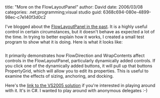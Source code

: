 
title: "More on the FlowLayoutPanel"
author: David
date: 2006/03/08
categories: .net;programming;visual studio
guid: 6368c694-080e-4899-98ec-c7e140f3d0c2

I've blogged about the [FlowLayoutPanel in the past](http://www.mohundro.com/blog/PermaLink,guid,7ae4fad5-87f5-43b6-b5a1-ec9623c17d7c.aspx). It is a highly useful control in certain circumstances, but it doesn't behave as expected a lot of the time. In trying to better explain how it works, I created a small test program to show what it is doing. Here is what it looks like:

<img alt="" hspace="0" src="http://www.mohundro.com/blog/content/binary/2006-03-08-FlowLayout.jpg" align="baseline" border="0">

It primarily demonstrates how FlowDirection and WrapContents affect controls in the FlowLayoutPanel, particularly dynamically added controls. If you click one of the dynamically added buttons, it will pull up that buttons PropertyGrid, which will allow you to edit its properties. This is useful to examine the effects of sizing, anchoring, and docking.

Here's the [link to the VS2005 solution](http://www.mohundro.com/blog/content/binary/flowpaneltesting.zip) if you're interested in playing around with it. It's in C#. I wanted to play around with anonymous delegates :-)

